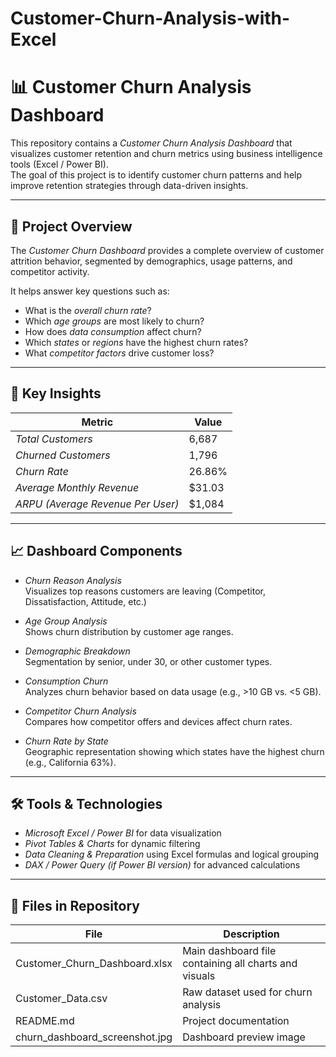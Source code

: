 # Customer-Churn-Analysis-with-Excel
# 📊 Customer Churn Analysis Dashboard

This repository contains a *Customer Churn Analysis Dashboard* that visualizes customer retention and churn metrics using business intelligence tools (Excel / Power BI).  
The goal of this project is to identify customer churn patterns and help improve retention strategies through data-driven insights.

---

## 🚀 Project Overview

The *Customer Churn Dashboard* provides a complete overview of customer attrition behavior, segmented by demographics, usage patterns, and competitor activity.

It helps answer key questions such as:
- What is the *overall churn rate*?
- Which *age groups* are most likely to churn?
- How does *data consumption* affect churn?
- Which *states* or *regions* have the highest churn rates?
- What *competitor factors* drive customer loss?

---

## 🧠 Key Insights

| Metric | Value |
|--------|--------|
| *Total Customers* | 6,687 |
| *Churned Customers* | 1,796 |
| *Churn Rate* | 26.86% |
| *Average Monthly Revenue* | \$31.03 |
| *ARPU (Average Revenue Per User)* | \$1,084 |

---

## 📈 Dashboard Components

- *Churn Reason Analysis*  
  Visualizes top reasons customers are leaving (Competitor, Dissatisfaction, Attitude, etc.)

- *Age Group Analysis*  
  Shows churn distribution by customer age ranges.

- *Demographic Breakdown*  
  Segmentation by senior, under 30, or other customer types.

- *Consumption Churn*  
  Analyzes churn behavior based on data usage (e.g., >10 GB vs. <5 GB).

- *Competitor Churn Analysis*  
  Compares how competitor offers and devices affect churn rates.

- *Churn Rate by State*  
  Geographic representation showing which states have the highest churn (e.g., California 63%).

---

## 🛠 Tools & Technologies

- *Microsoft Excel / Power BI* for data visualization  
- *Pivot Tables & Charts* for dynamic filtering  
- *Data Cleaning & Preparation* using Excel formulas and logical grouping  
- *DAX / Power Query (if Power BI version)* for advanced calculations

---

## 📂 Files in Repository

| File | Description |
|------|--------------|
| Customer_Churn_Dashboard.xlsx | Main dashboard file containing all charts and visuals |
| Customer_Data.csv | Raw dataset used for churn analysis |
| README.md | Project documentation |
| churn_dashboard_screenshot.jpg | Dashboard preview image | 
